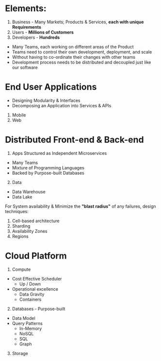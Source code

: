 # Elements:
1. Business - Many Markets; Products & Services, **each with unique Requirements**
2. Users - **Millions of Customers**
3. Developers - **Hundreds**

* Many Teams, each working on different areas of the Product
* Teams need to control their own development, deployment, and scale
* Without having to co-ordinate their changes with other teams
* Development process needs to be distributed and decoupled just like our software

# End User Applications
* Designing Modularity & Interfaces
* Decomposing an Application into Services & APIs

1. Mobile
2. Web

# Distributed Front-end & Back-end
1. Apps Structured as Independent Microservices
* Many Teams
* Mixture of Programming Languages
* Backed by Purpose-built Databases
2. Data
* Data Warehouse
* Data Lake

For System availability & Minimize the **"blast radius"** of any failures, design techniques:
1. Cell-based architecture
2. Sharding
3. Availability Zones
4. Regions

# Cloud Platform
1. Compute
* Cost Effective Scheduler 
    * Up / Down
* Operational excellence
   * Data Gravity
   * Containers
2. Databases - Purpose-built
* Data Model
* Query Patterns
   * In-Memory
   * NoSQL
   * SQL
   * Graph
3. Storage
